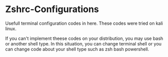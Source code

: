 # Zshrc-Configurations
Usefull terminal configuration codes in here. These codes were tried on kali linux. 

If you can't implement theese codes on your distribution, you may use bash or another shell type. In this situation, you can change terminal shell or you can change code about your shell type such as zsh bash powershell.
